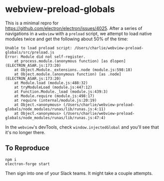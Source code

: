 # webview-preload-globals
This is a minimal repro for https://github.com/electron/electron/issues/4025. After a series of navigations in a `webview` with a `preload` script, we attempt to load native modules twice and get the following about 50% of the time:

```
Unable to load preload script: /Users/charlie/webview-preload-globals/src/preload.js
Error: Module did not self-register.
    at process.module.(anonymous function) [as dlopen] (ELECTRON_ASAR.js:173:20)
    at Object.Module._extensions..node (module.js:598:18)
    at Object.module.(anonymous function) [as .node] (ELECTRON_ASAR.js:173:20)
    at Module.load (module.js:488:32)
    at tryModuleLoad (module.js:447:12)
    at Function.Module._load (module.js:439:3)
    at Module.require (module.js:498:17)
    at require (internal/module.js:20:19)
    at Object.<anonymous> (/Users/charlie/webview-preload-globals/node_modules/runas/lib/runas.js:4:11)
    at Object.<anonymous> (/Users/charlie/webview-preload-globals/node_modules/runas/lib/runas.js:47:4)
```

In the `webview`'s devTools, check `window.injectedGlobal` and you'll see that it's no longer there. 

## To Reproduce
```
npm i
electron-forge start
```
Then sign into one of your Slack teams. It might take a couple attempts.
